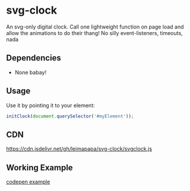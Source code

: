 # svg-clock
An svg-only digital clock. Call one lightweight function on page load and allow the animations to do their thang! No silly event-listeners, timeouts, nada

## Dependencies

* None babay!


## Usage
Use it by pointing it to your element:

```javascript
initClock(document.querySelector('#myElement'));
```

## CDN
https://cdn.jsdelivr.net/gh/leimapapa/svg-clock/svgclock.js


## Working Example
[codepen example](https://codepen.io/leimapapa/pen/MWPaRRO)
